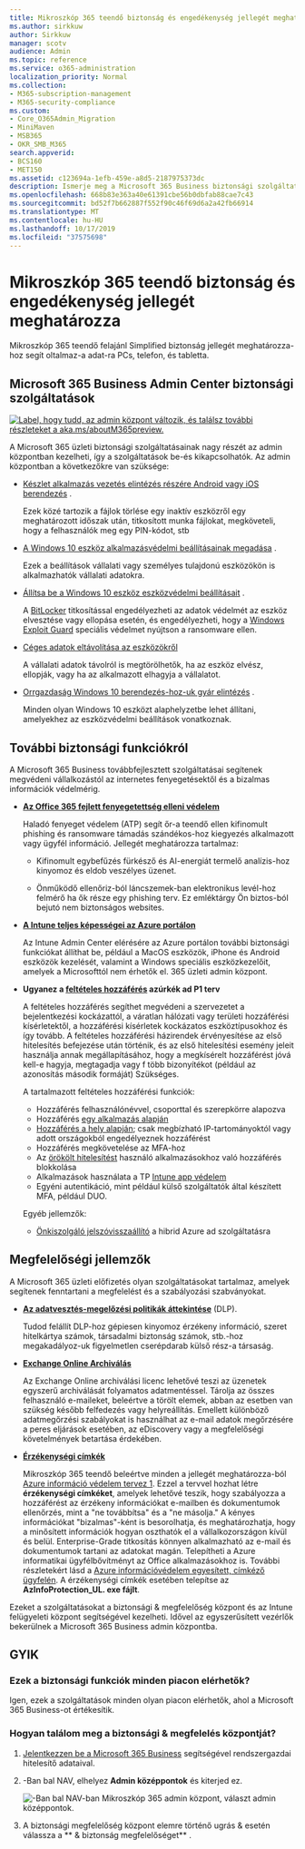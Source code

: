```yaml
---
title: Mikroszkóp 365 teendő biztonság és engedékenység jellegét meghatározza
ms.author: sirkkuw
author: Sirkkuw
manager: scotv
audience: Admin
ms.topic: reference
ms.service: o365-administration
localization_priority: Normal
ms.collection:
- M365-subscription-management
- M365-security-compliance
ms.custom:
- Core_O365Admin_Migration
- MiniMaven
- MSB365
- OKR_SMB_M365
search.appverid:
- BCS160
- MET150
ms.assetid: c123694a-1efb-459e-a8d5-2187975373dc
description: Ismerje meg a Microsoft 365 Business biztonsági szolgáltatásait.
ms.openlocfilehash: 668b83e363a40e61391cbe56b0dbfab88cae7c43
ms.sourcegitcommit: bd52f7b662887f552f90c46f69d6a2a42fb66914
ms.translationtype: MT
ms.contentlocale: hu-HU
ms.lasthandoff: 10/17/2019
ms.locfileid: "37575698"
---
```

# <a name="microsoft-365-business-security-and-compliance-features"></a>Mikroszkóp 365 teendő biztonság és engedékenység jellegét meghatározza

Mikroszkóp 365 teendő felajánl Simplified biztonság jellegét meghatározza-hoz segít oltalmaz-a adat-ra PCs, telefon, és tabletta.
    
## <a name="microsoft-365-business-admin-center-security-features"></a>Microsoft 365 Business Admin Center biztonsági szolgáltatások

[![Label, hogy tudd, az admin központ változik, és találsz további részleteket a aka.ms/aboutM365preview.](media/m365admincenterchanging.png)](https://docs.microsoft.com/office365/admin/microsoft-365-admin-center-preview)

A Microsoft 365 üzleti biztonsági szolgáltatásainak nagy részét az admin központban kezelheti, így a szolgáltatások be-és kikapcsolhatók. Az admin központban a következőkre van szüksége:
  
  
- [Készlet alkalmazás vezetés elintézés részére Android vagy iOS berendezés](app-protection-settings-for-android-and-ios.md) . 
    
    Ezek közé tartozik a fájlok törlése egy inaktív eszközről egy meghatározott időszak után, titkosított munka fájlokat, megköveteli, hogy a felhasználók meg egy PIN-kódot, stb
    
- [A Windows 10 eszköz alkalmazásvédelmi beállításainak megadása](protection-settings-for-windows-10-devices.md) . 
    
    Ezek a beállítások vállalati vagy személyes tulajdonú eszközökön is alkalmazhatók vállalati adatokra.
    
- [Állítsa be a Windows 10 eszköz eszközvédelmi beállításait](protection-settings-for-windows-10-pcs.md) . 
    
    A [BitLocker](https://go.microsoft.com/fwlink/p/?linkid=871405) titkosítással engedélyezheti az adatok védelmét az eszköz elvesztése vagy ellopása esetén, és engedélyezheti, hogy a [Windows Exploit Guard](https://go.microsoft.com/fwlink/p/?linkid=871404) speciális védelmet nyújtson a ransomware ellen. 
    
- [Céges adatok eltávolítása az eszközökről](remove-company-data.md)
    
    A vállalati adatok távolról is megtörölhetők, ha az eszköz elvész, ellopják, vagy ha az alkalmazott elhagyja a vállalatot.
    
- [Orrgazdaság Windows 10 berendezés-hoz-uk gyár elintézés](reset-devices-to-factory-settings.md) . 
    
    Minden olyan Windows 10 eszközt alaphelyzetbe lehet állítani, amelyekhez az eszközvédelmi beállítások vonatkoznak.
    
## <a name="additional-security-features"></a>További biztonsági funkciókról 

A Microsoft 365 Business továbbfejlesztett szolgáltatásai segítenek megvédeni vállalkozástól az internetes fenyegetésektől és a bizalmas információk védelmérig.
  
- **[Az Office 365 fejlett fenyegetettség elleni védelem](https://support.office.com/article/e100fe7c-f2a1-4b7d-9e08-622330b83653)**
    
    Haladó fenyeget védelem (ATP) segít őr-a teendő ellen kifinomult phishing és ransomware támadás szándékos-hoz kiegyezés alkalmazott vagy ügyfél információ. Jellegét meghatározza tartalmaz:
    
  - Kifinomult egybefűzés fürkésző és AI-energiát termelő analízis-hoz kinyomoz és eldob veszélyes üzenet.
    
  - Önműködő ellenőriz-ból láncszemek-ban elektronikus levél-hoz felmérő ha ők része egy phishing terv. Ez emléktárgy Ön biztos-ból bejutó nem biztonságos websites.

- **[A Intune teljes képességei az Azure portálon](https://go.microsoft.com/fwlink/p/?linkid=871403)**
    
    Az Intune Admin Center elérésére az Azure portálon további biztonsági funkciókat állíthat be, például a MacOS eszközök, iPhone és Android eszközök kezelését, valamint a Windows speciális eszközkezelőit, amelyek a Microsofttól nem érhetők el. 365 üzleti admin központ.
- **Ugyanez a [feltételes hozzáférés](https://docs.microsoft.com/en-us/azure/active-directory/conditional-access/overview) azúrkék ad P1 terv**

    A feltételes hozzáférés segíthet megvédeni a szervezetet a bejelentkezési kockázattól, a váratlan hálózati vagy területi hozzáférési kísérletektől, a hozzáférési kísérletek kockázatos eszköztípusokhoz és így tovább. A feltételes hozzáférési házirendek érvényesítése az első hitelesítés befejezése után történik, és az első hitelesítési esemény jeleit használja annak megállapításához, hogy a megkísérelt hozzáférést jóvá kell-e hagyja, megtagadja vagy f több bizonyítékot (például az azonosítás második formáját) Szükséges.

    A tartalmazott feltételes hozzáférési funkciók:

    - Hozzáférés felhasználónévvel, csoporttal és szerepkörre alapozva
    - Hozzáférés [egy alkalmazás alapján](https://docs.microsoft.com/azure/active-directory/conditional-access/app-based-conditional-access) 
    - [Hozzáférés a hely alapján](https://docs.microsoft.com/azure/active-directory/authentication/howto-registration-mfa-sspr-combined#conditional-access-policies-for-combined-registration);  csak megbízható IP-tartományoktól vagy adott országokból engedélyeznek hozzáférést 
    - Hozzáférés megkövetelése az MFA-hoz
    - Az [örökölt hitelesítést](https://docs.microsoft.com/azure/active-directory/conditional-access/block-legacy-authentication) használó alkalmazásokhoz való hozzáférés blokkolása
    - Alkalmazások használata a TP [Intune app védelem](https://docs.microsoft.com/azure/active-directory/conditional-access/app-protection-based-conditional-access)
    - Egyéni autentikáció, mint például külső szolgáltatók által készített MFA, például DUO.
   
    Egyéb jellemzők:
    - [Önkiszolgáló jelszóvisszaállító](https://docs.microsoft.com/azure/active-directory/authentication/concept-sspr-customization) a hibrid Azure ad szolgáltatásra
    
## <a name="compliance-features"></a>Megfelelőségi jellemzők

A Microsoft 365 üzleti előfizetés olyan szolgáltatásokat tartalmaz, amelyek segítenek fenntartani a megfelelést és a szabályozási szabványokat.

- **[Az adatvesztés-megelőzési politikák áttekintése](https://support.office.com/article/1966b2a7-d1e2-4d92-ab61-42efbb137f5e)** (DLP). 
    
    Tudod felállít DLP-hoz gépiesen kinyomoz érzékeny információ, szeret hitelkártya számok, társadalmi biztonság számok, stb.-hoz megakadályoz-uk figyelmetlen cserépdarab külső rész-a társaság.
    
- **[Exchange Online Archiválás](https://products.office.com/exchange/microsoft-exchange-online-archiving-email)**
    
    Az Exchange Online archiválási licenc lehetővé teszi az üzenetek egyszerű archiválását folyamatos adatmentéssel. Tárolja az összes felhasználó e-maileket, beleértve a törölt elemek, abban az esetben van szükség később felfedezés vagy helyreállítás. Emellett különböző adatmegőrzési szabályokat is használhat az e-mail adatok megőrzésére a peres eljárások esetében, az eDiscovery vagy a megfelelőségi követelmények betartása érdekében.
    
- **[Érzékenységi címkék](https://docs.microsoft.com/microsoft-365/compliance/sensitivity-labels)**

   Mikroszkóp 365 teendő beleértve minden a jellegét meghatározza-ból [Azure információ védelem tervez 1](https://go.microsoft.com/fwlink/p/?linkid=871407). Ezzel a tervvel hozhat létre **érzékenységi címkéket**, amelyek lehetővé teszik, hogy szabályozza a hozzáférést az érzékeny információkat e-mailben és dokumentumok ellenőrzés, mint a "ne továbbítsa" és a "ne másolja." A kényes információkat "bizalmas"-ként is besorolhatja, és meghatározhatja, hogy a minősített információk hogyan oszthatók el a vállalkozországon kívül és belül. Enterprise-Grade titkosítás könnyen alkalmazható az e-mail és dokumentumok tartani az adatokat magán. Telepítheti a Azure informatikai ügyfélbővítményt az Office alkalmazásokhoz is. További részletekért lásd a [Azure információvédelem egyesített, címkéző ügyfelén](https://docs.microsoft.com/azure/information-protection/rms-client/unifiedlabelingclient-version-release-history). A érzékenységi címkék esetében telepítse az **AzInfoProtection_UL. exe fájlt**.

Ezeket a szolgáltatásokat a biztonsági &amp; megfelelőség központ és az Intune felügyeleti központ segítségével kezelheti. Idővel az egyszerűsített vezérlők bekerülnek a Microsoft 365 Business admin központba.
  
    
## <a name="faq"></a>GYIK

 ### <a name="are-these-security-features-available-in-all-markets"></a>Ezek a biztonsági funkciók minden piacon elérhetők?
  
Igen, ezek a szolgáltatások minden olyan piacon elérhetők, ahol a Microsoft 365 Business-ot értékesítik.
  
### <a name="how-do-i-find-the-security-amp-compliance-center"></a>Hogyan találom meg a biztonsági &amp; megfelelés központját?
  
1. [Jelentkezzen be a Microsoft 365 Business](https://portal.microsoft.com/) segítségével rendszergazdai hitelesítő adataival. 
    
2. -Ban bal NAV, elhelyez **Admin középpontok** és kiterjed ez. 
    
    ![-Ban bal NAV-ban Mikroszkóp 365 admin központ, választ admin középpontok.](media/fa4484f8-c637-45fd-a7bd-bdb3abfd6c03.png)
  
3. A biztonsági megfelelőség központ elemre történő ugrás &amp; esetén válassza a ** &amp; biztonság megfelelőséget** .